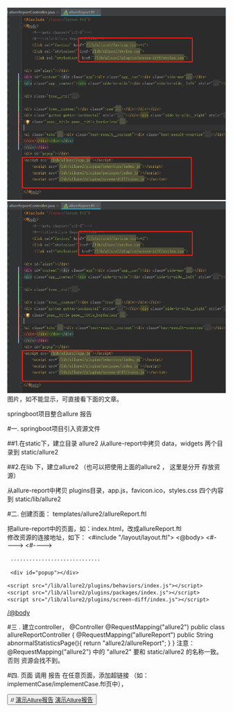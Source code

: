 
![page页面](https://github.com/kaitianpidi/allsureReport/blob/gh-pages/allure_page.png?raw=true)
![资源目录](https://github.com/kaitianpidi/allsureReport/blob/gh-pages/allure_page.png?raw=true)
图片，如不能显示，可直接看下面的文章。

springboot项目整合allure 报告


#一. springboot项目引入资源文件

##1.在static下，建立目录 allure2 
 从allure-report中拷贝  data，widgets  两个目录到 static/allure2
 
##2.在lib 下，建立allure2  （也可以把使用上面的allure2 ， 这里是分开 存放资源）

 从allure-report中拷贝  plugins目录，app.js，favicon.ico，styles.css  四个内容 到 static/lib/allure2
 
#二. 创建页面：  templates/allure2/allureReport.ftl 

把allure-report中的页面，如：index.html，改成allureReport.ftl  
修改资源的连接地址，如下：
<#include "/layout/layout.ftl">
<@body>
    <#--<meta charset="utf-8">-->
    <#--<title>Allure Report</title>-->
    <link rel="favicon" href="/lib/allure2/favicon.ico?v=2">
    <link rel="stylesheet" href="/lib/allure2/styles.css">
     <link rel="stylesheet" href="/lib/allure2/plugins/screen-diff/styles.css">
     
     .............................
     
     <div id="popup"></div>
<script src="/lib/allure2/app.js"></script>
    <script src="/lib/allure2/plugins/behaviors/index.js"></script>
    <script src="/lib/allure2/plugins/packages/index.js"></script>
    <script src="/lib/allure2/plugins/screen-diff/index.js"></script>

</@body>

#三 . 建立controller， 
@Controller
@RequestMapping("allure2")
public class allureReportController {
    @RequestMapping("allureReport")
    public String abnormalStatisticsPage(){
        return "allure2/allureReport";
    }
}
注意：  @RequestMapping("allure2") 中的 "allure2" 要和 static/allure2 的名称一致。否则 资源会找不到。

#四.  页面 调用 报告
在任意页面，添加超链接 （如：implementCase/implementCase.ftl页中），
 
<button id="btn_add" type="button" >
    // <a  href="/allure2/allureReport#suites" target="_blank">演示Allure报告</a>
           <a  href="/allure2/allureReport#suites" target="_blank">演示Allure报告</a>
</button>
